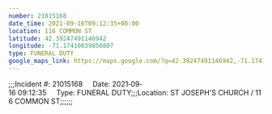 ```yaml
---
number: 21015168
date_time: 2021-09-16T09:12:35+00:00
location: 116 COMMON ST
latitude: 42.39247491146942
longitude: -71.17410639850807
type: FUNERAL DUTY
google_maps_link: https://maps.google.com/?q=42.39247491146942,-71.17410639850807
---
```


;;;Incident #: 21015168     Date: 2021‐09‐16 09:12:35     Type: FUNERAL DUTY;;;Location: ST JOSEPH'S CHURCH / 116 COMMON ST;;;;;;
